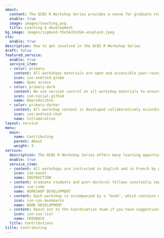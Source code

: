 ```yaml
---
about:
  content: The QCBS R Workshop Series provides a venue for graduate students and postdoctoral fellows to improve their teaching and learning abilities through the instruction and the development of statistical and programming workshops. We immensely value the contributions provided to the series, and we rely on the QCBS community's engagement to constantly improve our workshops. To encourage community contributions, we keep our workshops openly accessible, reproducible, and encourage collaboration between contributors. <br><br><b>The QCBS offers <a href = "https://qcbs.ca/student-grants/learning-development-award-leada">Learning and Development Awards (LeaDA)</a> to support graduates student and post-doctoral QCBS members who instruct or develop workshops.</b> We also welcome voluntary community feedback to keep the workshops up to date and as helpful as possible!
  enable: true
  image: images/teaching.png
  title: Learning & development
bg_image: images/sigmund-YUuSAJkS3U4-unsplash.jpeg
cta:
  enable: true
description: How to get involved in the QCBS R Workshop Series
draft: false
featured_service:
  enable: true
  service_item:
  - color: primary
    content: All workshops materials are open and accessible year-round
    icon: ion-android-globe
    name: Open access
  - color: primary-dark
    content: We use version control on all workshop materials to ensure reproducibility
    icon: ion-social-github
    name: Reproducible
  - color: primary-darker
    content: All workshop content is developed collaboratively according to community feedback
    icon: ion-android-chat
    name: Collaborative
layout: service
menu:
  main:
    name: Contributing
    parent: About
    weight: 3
service:
  description: The QCBS R Workshop Series offers many learning opportunities for any graduate student or post-doctoral fellow in the QCBS community. Whether you are interested in practising your teaching abilities, improving your technical skills, or working collaboratively with a broad network of graduate students and post-doctoral fellows, there is <b>always</b> room for contributions. <br><br><b>The QCBS offers <a href = "https://qcbs.ca/student-grants/learning-development-award-leada">Learning and Development Awards (LeaDA)</a> to support graduates student and post-doctoral QCBS members who instruct or develop workshops.</b> We also welcome voluntary community feedback to keep the workshops up to date and as helpful as possible!<br>
  enable: true
  service_item:
  - content: All workshops are instructed in English and in French by graduate students and post-doctoral fellows looking to practice their teaching abilities. Instructors receive a <b><a href = "https://qcbs.ca/student-grants/learning-development-award-leada">Learning and Development Award (LeaDA)</a></b>.
    icon: ion-easel
    name: INSTRUCTION
  - content: Graduate students and post-doctoral fellows constantly improve our presentations, which are all written in RMarkdown and hosted on our GitHub. Presentation developers receive a <b><a href = "https://qcbs.ca/student-grants/learning-development-award-leada">Learning and Development Award (LeaDA)</a></b>.
    icon: ion-code
    name: WORKSHOP DEVELOPMENT
  - content: Each workshop is accompanied by a "book", which contains more explanations and code you can play with on your own time. Book developers receive a <b><a href = "https://qcbs.ca/student-grants/learning-development-award-leada">Learning and Development Award (LeaDA)</a></b>.
    icon: ion-ios-bookmarks
    name: BOOK DEVELOPMENT
  - content: Reach out to the Coordination team if you have suggestions, comments, or questions about the QCBS R Workshop Series. If you would like to flag specific issues in a workshop (typos, errors, clarifications), please open an issue on our <a href = "https://github.com/QCBSRworkshops">GitHub</a> to let us know!
    icon: ion-ios-list
    name: FEEDBACK
  title: Contributions
title: Contributing
---
```

